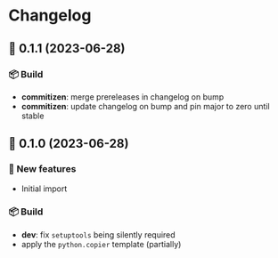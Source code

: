 # Changelog

## 🚀 0.1.1 (2023-06-28)

### 📦 Build

- **commitizen**: merge prereleases in changelog on bump
- **commitizen**: update changelog on bump and pin major to zero until stable

## 🚀 0.1.0 (2023-06-28)

### 💫 New features

- Initial import

### 📦 Build

- **dev**: fix `setuptools` being silently required
- apply the `python.copier` template (partially)

